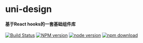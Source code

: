 # uni-design
#### 基于React hooks的一套基础组件库
[![Build Status](https://travis-ci.org/snakeUni/uni-design.svg?branch=master)](https://travis-ci.org/snakeUni/uni-design)
[![NPM version](https://img.shields.io/npm/v/uni-design.svg?style=flat-square)](https://www.npmjs.com/package/uni-design)
[![node version](https://img.shields.io/badge/node.js-%3E=_8.0-green.svg?style=flat-square)](http://nodejs.org/download/)
[![npm download](https://img.shields.io/npm/dm/uni-design.svg?style=flat-square)](https://www.npmjs.com/package/uni-design)

